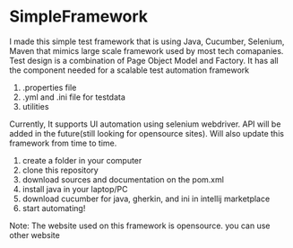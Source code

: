 # SimpleFramework
I made this simple test framework that is using Java, Cucumber, Selenium, Maven that mimics large scale framework used by most tech comapanies. Test design is a combination of Page Object Model and Factory. It has all the component needed for a scalable test automation framework 
  1. .properties file 
  2. .yml and .ini file for testdata 
  3. utilities

Currently, It supports UI automation using selenium webdriver. API will be added in the future(still looking for opensource sites). Will also update this framework from time to time.


1. create a folder in your computer
2. clone this repository
3. download sources and documentation on the pom.xml
4. install java in your laptop/PC 
5. download cucumber for java, gherkin, and ini in intellij marketplace
6. start automating! 


Note:
The website used on this framework is opensource. you can use other website
